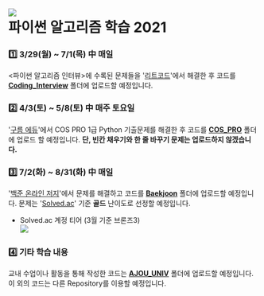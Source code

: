 ![](https://img.shields.io/badge/Update%2005/10-193440?style=flat-square&amp;logo=PyPy&amp;logoColor=white)    
파이썬 알고리즘 학습 2021
====
### 1️⃣ 3/29(월) ~ 7/1(목) 中 매일
  <파이썬 알고리즘 인터뷰>에 수록된 문제들을 '[리트코드](https://leetcode.com/problemset/all)'에서 해결한 후 코드를 **[Coding_Interview](Coding_Interview)** 폴더에 업로드할 예정입니다.



### 2️⃣ 4/3(토) ~ 5/8(토) 中 매주 토요일
  '[구름 에듀](https://edu.goorm.io/lecture/17299/cos-pro-1%EA%B8%89-%EA%B8%B0%EC%B6%9C%EB%AC%B8%EC%A0%9C-python)'에서 COS PRO 1급 Python 기출문제를 해결한 후 코드를 **[COS_PRO](COS_PRO)** 폴더에 업로드 할 예정입니다. **단, 빈칸 채우기와 한 줄 바꾸기 문제는 업로드하지 않겠습니다.**



### 3️⃣ 7/2(화) ~ 8/31(화) 中 매일
  '[백준 온라인 저지](https://www.acmicpc.net/)'에서 문제를 해결하고 코드를 **[Baekjoon](Baekjoon)** 폴더에 업로드할 예정입니다. 문제는 '[Solved.ac](https://solved.ac/)' 기준 **골드** 난이도로 선정할 예정입니다.
+ Solved.ac 계정 티어 (3월 기준 브론즈3)    
[![](http://mazassumnida.wtf/api/v2/generate_badge?boj=wjsalsrb5)](https://solved.ac/profile/wjsalsrb5)



### 4️⃣ 기타 학습 내용
 교내 수업이나 활동을 통해 작성한 코드는  **[AJOU_UNIV](AJOU_UNIV)** 폴더에 업로드할 예정입니다. 이 외의 코드는 다른 Repository를 이용할 예정입니다.
